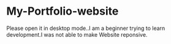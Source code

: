 # My-Portfolio-website

Please open it in desktop mode..I am a beginner trying to learn development.I was not able to make Website reponsive.
